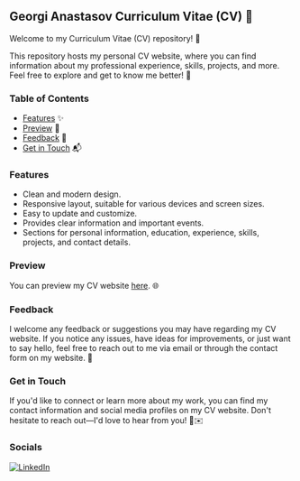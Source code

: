 ## Georgi Anastasov Curriculum Vitae (CV) 💼

Welcome to my Curriculum Vitae (CV) repository! 🌟

This repository hosts my personal CV website, where you can find information about my professional experience, skills, projects, and more. Feel free to explore and get to know me better! 🚀

### Table of Contents

- [Features](#features) ✨
- [Preview](#preview) 👀
- [Feedback](#feedback) 📝
- [Get in Touch](#getintouch) 📬

### Features

- Clean and modern design.
- Responsive layout, suitable for various devices and screen sizes.
- Easy to update and customize.
- Provides clear information and important events.
- Sections for personal information, education, experience, skills, projects, and contact details.

### Preview

You can preview my CV website [here](https://georgianastasov.github.io/anastasov-cv.github.io/). 🌐

### Feedback

I welcome any feedback or suggestions you may have regarding my CV website. If you notice any issues, have ideas for improvements, or just want to say hello, feel free to reach out to me via email or through the contact form on my website. 📧

### Get in Touch

If you'd like to connect or learn more about my work, you can find my contact information and social media profiles on my CV website. Don't hesitate to reach out—I'd love to hear from you! 📱✉️

### Socials
<p><a href="https://www.linkedin.com/in/georgi-anastasov-97a733240/" target="_blank"><img alt="LinkedIn" src="https://img.shields.io/badge/linkedin-%230077B5.svg?&style=for-the-badge&logo=linkedin&logoColor=white"/></a></p>
